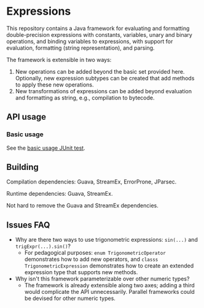 # Expressions

This repository contains a Java framework for evaluating and formatting double-precision
expressions with constants, variables, unary and binary operations, and binding variables
to expressions, with support for evaluation, formatting (string representation), and parsing.

The framework is extensible in two ways:

1. New operations can be added beyond the basic set provided here.
   Optionally, new expression subtypes can be created that add methods
   to apply these new operations.
1. New transformations of expressions can be added beyond evaluation
   and formatting as string, e.g., compilation to bytecode.


## API usage

### Basic usage

See the [basic usage JUnit test](
  src/test/java/com/example/expr/BasicUsageTest.java#L14
).

## Building

Compilation dependencies: Guava, StreamEx, ErrorProne, JParsec.

Runtime dependencies: Guava, StreamEx.

Not hard to remove the Guava and StreamEx dependencies.


## Issues FAQ

- Why are there two ways to use trigonometric expressions: `sin(...)` and `trigExpr(...).sin()`?
  - For pedagogical purposes:
    `enum TrigonometricOperator` demonstrates how to add new operators,
    and `classs TrigonometricExpression` demonstrates how to create an
    extended expression type that supports new methods.
- Why isn't this framework parameterizable over other numeric types?
  - The framework is already extensible along two axes; adding a third
    would complicate the API unnecessarily. Parallel frameworks could
    be devised for other numeric types.

